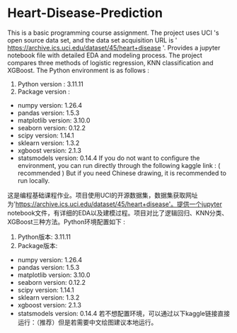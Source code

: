 # Heart-Disease-Prediction
This is a basic programming course assignment. The project uses UCI 's open source data set, and the data set acquisition URL is ' https://archive.ics.uci.edu/dataset/45/heart+disease '. Provides a jupyter notebook file with detailed EDA and modeling process. The project compares three methods of logistic regression, KNN classification and XGBoost. The Python environment is as follows : 
1. Python version : 3.11.11
2. Package version :
- numpy version: 1.26.4
- pandas version: 1.5.3
- matplotlib version: 3.10.0
- seaborn version: 0.12.2
- scipy version: 1.14.1
- sklearn version: 1.3.2
- xgboost version: 2.1.3
- statsmodels version: 0.14.4
If you do not want to configure the environment, you can run directly through the following kaggle link : ( recommended ) But if you need Chinese drawing, it is recommended to run locally.

这是编程基础课程作业。项目使用UCI的开源数据集，数据集获取网址为'https://archive.ics.uci.edu/dataset/45/heart+disease'。提供一个jupyter notebook文件，有详细的EDA以及建模过程。项目对比了逻辑回归、KNN分类、XGBoost三种方法。Python环境配置如下 : 
1. Python版本: 3.11.11
2. Package版本:
- numpy version: 1.26.4
- pandas version: 1.5.3
- matplotlib version: 3.10.0
- seaborn version: 0.12.2
- scipy version: 1.14.1
- sklearn version: 1.3.2
- xgboost version: 2.1.3
- statsmodels version: 0.14.4
若不想配置环境，可以通过以下kaggle链接直接运行：（推荐）但是若需要中文绘图建议本地运行。
